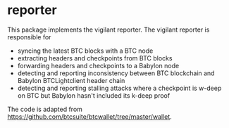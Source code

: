# reporter

This package implements the vigilant reporter. The vigilant reporter is responsible for

- syncing the latest BTC blocks with a BTC node
- extracting headers and checkpoints from BTC blocks
- forwarding headers and checkpoints to a Babylon node
- detecting and reporting inconsistency between BTC blockchain and Babylon BTCLightclient header chain
- detecting and reporting stalling attacks where a checkpoint is w-deep on BTC but Babylon hasn't included its k-deep proof

The code is adapted from https://github.com/btcsuite/btcwallet/tree/master/wallet.